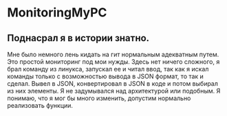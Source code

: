 # MonitoringMyPC
## Поднасрал я в истории знатно.
Мне было немного лень кидать на гит нормальным адекватным путем. 
Это простой мониторинг под мои нужды. 
Здесь нет ничего сложного, я брал команду из линукса, запускал ее и читал ввод, так как я искал команды только с возможностью вывода в JSON формат, то так и сделал. Вывел в JSON, конвертировал в JSON в коде и потом выбирал из них элементы. Я не задумывался над архитектурой или подобным. Я понимаю, что я мог бы много изменить, допустим нормально реализовать функции. 
